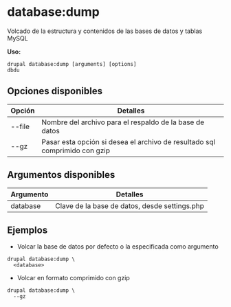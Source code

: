 # database:dump
Volcado de la estructura y contenidos de las bases de datos y tablas MySQL

**Uso:**
```
drupal database:dump [arguments] [options]
dbdu
```

## Opciones disponibles
Opción | Detalles
-------|-------------
--file |  Nombre del archivo para el respaldo de la base de datos
--gz | Pasar esta opción si desea el archivo de resultado sql comprimido con gzip

## Argumentos disponibles
Argumento | Detalles
---------|-------------
database | Clave de la base de datos, desde settings.php

## Ejemplos
* Volcar la base de datos por defecto o la especificada como argumento
```
drupal database:dump \
  <database>
```
* Volcar en formato comprimido con gzip
```
drupal database:dump \
  --gz
```
